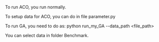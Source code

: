To run ACO, you run normally.

To setup data for ACO, you can do in file parameter.py

To run GA, you need to do as: python run_my_GA --data_path <file_path>

You can select data in folder Benchmark.
